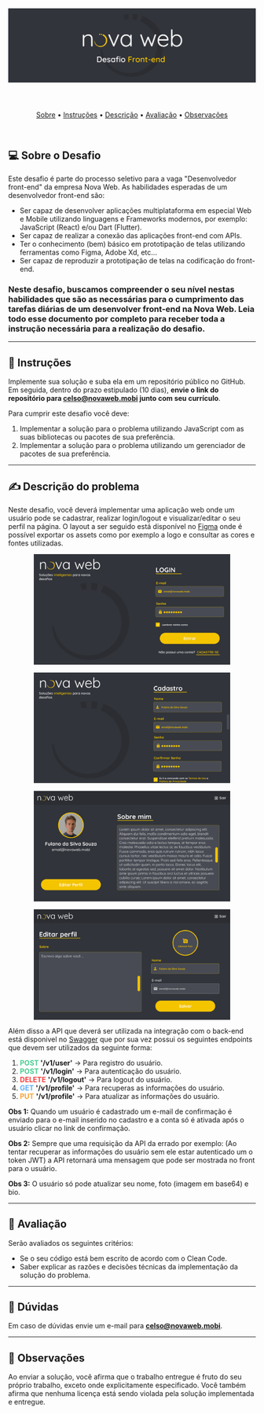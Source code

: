 <h1 align="center">
    <img alt="Desafio Front-end Novaweb" title="#Desafio Front-end Novaweb" src="./img/banner.png" />
</h1>
<br/>
<p align="center">
 <a href="#-sobre-o-desafio">Sobre</a> •
 <a href="#-instruções">Instruções</a> • 
 <a href="#-descrição-do-problema">Descrição</a> •
 <a href="#-avaliação
">Avaliação</a> • 
 <a href="#-observações">Observações</a>
</p>
<br/>

## 💻 Sobre o Desafio

Este desafio é parte do processo seletivo para a vaga "Desenvolvedor front-end" da empresa Nova Web. As habilidades esperadas de um desenvolvedor front-end são:

- Ser capaz de desenvolver aplicações multiplataforma em especial Web e Mobile utilizando linguagens e Frameworks modernos, por exemplo: JavaScript (React) e/ou Dart (Flutter).
- Ser capaz de realizar a conexão das aplicações front-end com APIs.
- Ter o conhecimento (bem) básico em prototipação de telas utilizando ferramentas como Figma, Adobe Xd, etc...
- Ser capaz de reproduzir a prototipação de telas na codificação do front-end.

### Neste desafio, buscamos compreender o seu nível nestas habilidades que são as necessárias para o cumprimento das tarefas diárias de um desenvolver front-end na Nova Web. Leia todo esse documento por completo para receber toda a instrução necessária para a realização do desafio.

---

## 📖 Instruções

Implemente sua solução e suba ela em um repositório público no GitHub. Em seguida, dentro do prazo estipulado (10 dias), **envie o link do repositório para celso@novaweb.mobi junto com seu currículo**.

Para cumprir este desafio você deve:

1. Implementar a solução para o problema utilizando JavaScript com as suas bibliotecas ou pacotes de sua preferência.
2. Implementar a solução para o problema utilizando um gerenciador de pacotes de sua preferência.

---

## ✍️ Descrição do problema

Neste desafio, você deverá implementar uma aplicação web onde um usuário pode se cadastrar, realizar login/logout e visualizar/editar o seu perfil na página. O layout a ser seguido está disponível no [Figma](https://www.figma.com/file/w42KdDbTvykXxRLBNC647j/Desafio-Nova-Web-Front-End?node-id=0%3A1) onde é possível exportar os assets como por exemplo a logo e consultar as cores e fontes utilizadas.

<p align="center" style="display: flex; align-items: center; justify-content: center; gap: 1rem; flex-wrap: wrap">
    <img alt="login" title="#login" src="./img/login.png" width="400px">
    <img alt="register" title="#register" src="./img/register.png" width="400px">
    <img alt="home" title="#home" src="./img/home.png" width="400px">
    <img alt="edit" title="#edit" src="./img/edit.png" width="400px">

</p>

Além disso a API que deverá ser utilizada na integração com o back-end está disponivel no [Swagger](https://desafio-api.novaweb.duckdns.org:16443/swagger/index.html) que por sua vez possui os seguintes endpoints que devem ser utilizados da seguinte forma:

1. <b style="color:#49cc90">POST </b> **'/v1/user'** → Para registro do usuário.
2. <b style="color:#49cc90">POST</b> **'/v1/login'** → Para autenticação do usuário.
3. <b style="color:#f93e3e">DELETE</b> **'/v1/logout'** → Para logout do usuário.
4. <b style="color:#61affe">GET</b> **'/v1/profile'** → Para recuperas as informações do usuário.
5. <b style="color:#fca130">PUT</b> **'/v1/profile'** → Para atualizar as informações do usuário.

**Obs 1:** Quando um usuário é cadastrado um e-mail de confirmação é enviado para o e-mail inserido no cadastro e a conta só é ativada após o usuário clicar no link de confirmação.

**Obs 2:** Sempre que uma requisição da API da errado por exemplo: (Ao tentar recuperar as informações do usuário sem ele estar autenticado um o token JWT) a API retornará uma mensagem que pode ser mostrada no front para o usuário.

**Obs 3:** O usuário só pode atualizar seu nome, foto (imagem em base64) e bio.

---

## 📝 Avaliação

Serão avaliados os seguintes critérios:

- Se o seu código está bem escrito de acordo com o Clean Code.
- Saber explicar as razões e decisões técnicas da implementação da solução do problema.

---

## 📝 Dúvidas

Em caso de dúvidas envie um e-mail para **celso@novaweb.mobi**.

---

## 👀 Observações

Ao enviar a solução, você afirma que o trabalho entregue é fruto do seu próprio trabalho, exceto onde explicitamente especificado. Você também afirma que nenhuma licença está sendo violada pela solução implementada e entregue.
